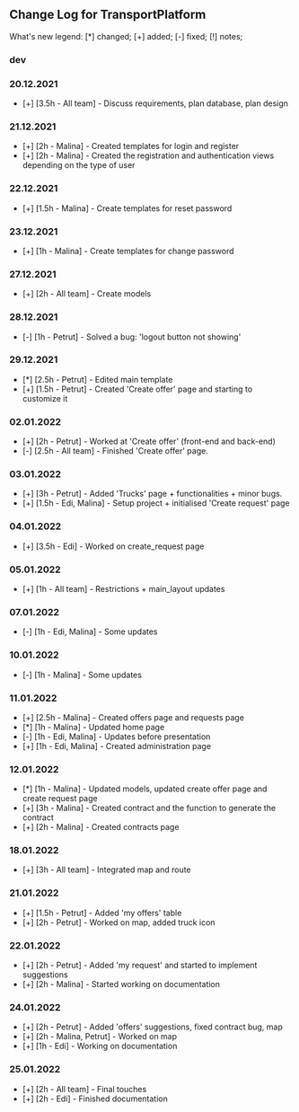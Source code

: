 Change Log for TransportPlatform
----------

What's new legend: [*] changed; [+] added; [-] fixed; [!] notes;

### dev

### 20.12.2021
- [+] [3.5h - All team] - Discuss requirements, plan database, plan design

### 21.12.2021
- [+] [2h - Malina] - Created templates for login and register 
- [+] [2h - Malina] - Created the registration and authentication views depending on the type of user

### 22.12.2021
- [+] [1.5h - Malina] - Create templates for reset password

### 23.12.2021
- [+] [1h - Malina] - Create templates for change password

### 27.12.2021
- [+] [2h - All team] - Create models

### 28.12.2021
- [-] [1h - Petrut] - Solved a bug: 'logout button not showing'

### 29.12.2021 
- [*] [2.5h - Petrut] - Edited main template
- [+] [1.5h - Petrut] - Created 'Create offer' page and starting to customize it

### 02.01.2022 
- [+] [2h - Petrut] - Worked at 'Create offer' (front-end and back-end)
- [-] [2.5h - All team] - Finished 'Create offer' page.

### 03.01.2022
- [+] [3h - Petrut] - Added 'Trucks' page + functionalities + minor bugs.
- [+] [1.5h - Edi, Malina] - Setup project + initialised 'Create request' page

### 04.01.2022
- [+] [3.5h - Edi] - Worked on create_request page

### 05.01.2022
- [+] [1h - All team] - Restrictions + main_layout updates

### 07.01.2022
- [-] [1h - Edi, Malina] - Some updates 

### 10.01.2022
- [-] [1h - Malina] - Some updates

### 11.01.2022
- [+] [2.5h - Malina] - Created offers page and requests page
- [*] [1h - Malina] - Updated home page
- [-] [1h - Edi, Malina] - Updates before presentation
- [+] [1h - Edi, Malina] - Created administration page

### 12.01.2022
- [*] [1h - Malina] - Updated models, updated create offer page and create request page
- [+] [3h - Malina] - Created contract and the function to generate the contract
- [+] [2h - Malina] - Created contracts page

### 18.01.2022
- [+] [3h - All team] - Integrated map and route

### 21.01.2022
- [+] [1.5h - Petrut] - Added 'my offers' table
- [+] [2h - Petrut] - Worked on map, added truck icon

### 22.01.2022
- [+] [2h - Petrut] - Added 'my request' and started to implement suggestions 
- [+] [2h - Malina] - Started working on documentation

### 24.01.2022
- [+] [2h - Petrut] - Added 'offers' suggestions, fixed contract bug, map
- [+] [2h - Malina, Petrut] - Worked on map
- [+] [1h - Edi] - Working on documentation

### 25.01.2022
- [+] [2h - All team] - Final touches
- [+] [2h - Edi] - Finished documentation
